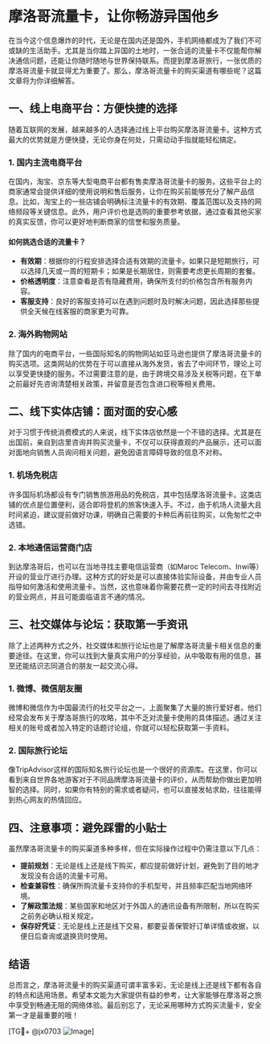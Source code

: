 # 摩洛哥流量卡，让你畅游异国他乡

在当今这个信息爆炸的时代，无论是在国内还是国外，手机网络都成为了我们不可或缺的生活助手。尤其是当你踏上异国的土地时，一张合适的流量卡不仅能帮你解决通信问题，还能让你随时随地与世界保持联系。而提到摩洛哥旅行，一张优质的摩洛哥流量卡就显得尤为重要了。那么，摩洛哥流量卡的购买渠道有哪些呢？这篇文章将为你详细解答。

## 一、线上电商平台：方便快捷的选择

随着互联网的发展，越来越多的人选择通过线上平台购买摩洛哥流量卡。这种方式最大的优势就是方便快捷，无论你身在何处，只需动动手指就能轻松搞定。

### 1. 国内主流电商平台

在国内，淘宝、京东等大型电商平台都有售卖摩洛哥流量卡的服务。这些平台上的商家通常会提供详细的使用说明和售后服务，让你在购买前能够充分了解产品信息。比如，淘宝上的一些店铺会明确标注流量卡的有效期、覆盖范围以及支持的网络频段等关键信息。此外，用户评价也是选购的重要参考依据，通过查看其他买家的真实反馈，你可以更好地判断商家的信誉和服务质量。

#### 如何挑选合适的流量卡？

- **有效期**：根据你的行程安排选择合适有效期的流量卡。如果只是短期旅行，可以选择几天或一周的短期卡；如果是长期居住，则需要考虑更长周期的套餐。
- **价格透明度**：注意查看是否有隐藏费用，确保所支付的价格包含所有服务内容。
- **客服支持**：良好的客服支持可以在遇到问题时及时解决问题，因此选择那些提供全天候在线客服的商家更为可靠。

### 2. 海外购物网站

除了国内的电商平台，一些国际知名的购物网站如亚马逊也提供了摩洛哥流量卡的购买选项。这类网站的优势在于可以直接从海外发货，省去了中间环节，理论上可以享受更快捷的服务。不过需要注意的是，由于跨境交易涉及关税等问题，在下单之前最好先咨询清楚相关政策，并留意是否包含进口税等相关费用。

## 二、线下实体店铺：面对面的安心感

对于习惯于传统消费模式的人来说，线下实体店依然是一个不错的选择。尤其是在出国前，亲自到店里咨询并购买流量卡，不仅可以获得直观的产品展示，还可以面对面地向销售人员询问相关问题，避免因语言障碍导致的信息不对称。

### 1. 机场免税店

许多国际机场都设有专门销售旅游用品的免税店，其中包括摩洛哥流量卡。这类店铺的优点是位置便利，适合即将登机的旅客快速入手。不过，由于机场人流量大且时间紧迫，建议提前做好功课，明确自己需要的卡种后再前往购买，以免匆忙之中选错。

### 2. 本地通信运营商门店

到达摩洛哥后，也可以在当地寻找主要电信运营商（如Maroc Telecom、Inwi等）开设的营业厅进行办理。这种方式的好处是可以直接体验实际设备，并由专业人员指导如何激活和使用流量卡。当然，这也意味着你需要花费一定的时间去寻找附近的营业网点，并且可能面临语言不通的情况。

## 三、社交媒体与论坛：获取第一手资讯

除了上述两种方式之外，社交媒体和旅行论坛也是了解摩洛哥流量卡相关信息的重要途径。在这里，你可以找到大量真实用户的分享经验，从中吸取有用的信息，甚至还能结识志同道合的朋友一起交流心得。

### 1. 微博、微信朋友圈

微博和微信作为中国最流行的社交平台之一，上面聚集了大量的旅行爱好者。他们经常会发布关于摩洛哥旅行的攻略，其中不乏对流量卡使用的具体描述。通过关注相关的账号或者加入特定的话题讨论组，你就可以轻松获取第一手资料。

### 2. 国际旅行论坛

像TripAdvisor这样的国际知名旅行论坛也是一个很好的资源库。在这里，你可以看到来自世界各地游客对于不同品牌摩洛哥流量卡的评价，从而帮助你做出更加明智的选择。同时，如果你有特别的需求或者疑问，也可以直接发帖求助，往往能得到热心网友的热情回应。

## 四、注意事项：避免踩雷的小贴士

虽然摩洛哥流量卡的购买渠道多种多样，但在实际操作过程中仍需注意以下几点：

- **提前规划**：无论是线上还是线下购买，都应提前做好计划，避免到了目的地才发现没有合适的流量卡可用。
- **检查兼容性**：确保所购流量卡支持你的手机型号，并且频率匹配当地网络环境。
- **了解政策法规**：某些国家和地区对于外国人的通讯设备有所限制，所以在购买之前务必确认相关规定。
- **保存好凭证**：无论是线上还是线下交易，都要妥善保管好订单详情或收据，以便日后查询或退换货时使用。

## 结语

总而言之，摩洛哥流量卡的购买渠道可谓丰富多彩，无论是线上还是线下都有各自的特点和适用场景。希望本文能为大家提供有益的参考，让大家能够在摩洛哥之旅中享受到畅通无阻的网络体验。最后别忘了，无论采用哪种方式购买流量卡，安全第一才是最重要的哦！

[TG💪+ @jx0703 ![Image](https://github.com/user-attachments/assets/dbca1d08-cadb-493c-b0ec-ad6f7a83f270)]